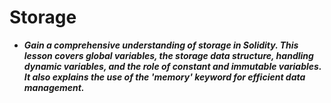 # Storage
- ***Gain a comprehensive understanding of storage in Solidity. This lesson covers global variables, the storage data structure, handling dynamic variables, and the role of constant and immutable variables. It also explains the use of the 'memory' keyword for efficient data management.***
